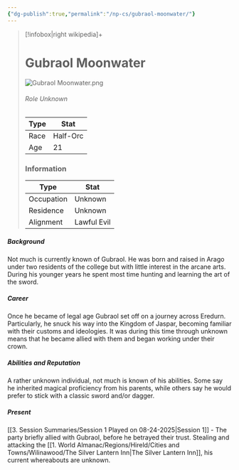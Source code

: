 ```yaml
---
{"dg-publish":true,"permalink":"/np-cs/gubraol-moonwater/"}
---
```





> [!infobox|right wikipedia]+
> # Gubraol Moonwater
> ![Gubraol Moonwater.png](/img/user/z_Assets/Character%20Images/Gubraol%20Moonwater.png)
> ###### Role Unknown
> | Type |  Stat |
> | ---- | --- |
> | Race | Half-Orc |
> | Age | 21 |
> ### Information
> | Type |  Stat |
> | ---- | --- |
> | Occupation | Unknown |
> | Residence | Unknown |
> | Alignment | Lawful Evil |
> 

##### Background

Not much is currently known of Gubraol. He was born and raised in Arago under two residents of the college but with little interest in the arcane arts. During his younger years he spent most time hunting and learning the art of the sword.

##### Career 

Once he became of legal age Gubraol set off on a journey across Eredurn. Particularly, he snuck his way into the Kingdom of Jaspar, becoming familiar with their customs and ideologies. It was during this time through unknown means that he became allied with them and began working under their crown.

##### Abilities and Reputation

A rather unknown individual, not much is known of his abilities. Some say he inherited magical proficiency from his parents, while others say he would prefer to stick with a classic sword and/or dagger.

##### Present

[[3. Session Summaries/Session 1 Played on 08-24-2025\|Session 1]] - The party briefly allied with Gubraol, before he betrayed their trust. Stealing and attacking the [[1. World Almanac/Regions/Hireld/Cities and Towns/Wilinawood/The Silver Lantern Inn\|The Silver Lantern Inn]], his current whereabouts are unknown.





